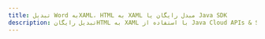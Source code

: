 ---title: تبدیل Word بهXAML، HTML به XAML مبدل رایگان یا Java SDKdescription: تبدیل رایگانHTML به XAML با استفاده از Java Cloud APIs & SDK. همچنین اسناد Microsoft Word و OpenOffice را در Cloud ایجاد، ویرایش و رندر کنید.---